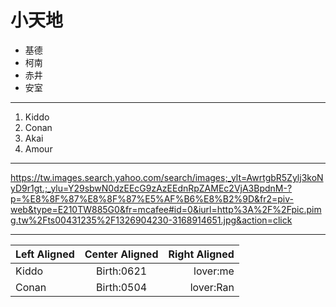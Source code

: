 # 小天地
* 基德
* 柯南
* 赤井
* 安室
***
1. Kiddo
2. Conan
3. Akai
4. Amour
***
<https://tw.images.search.yahoo.com/search/images;_ylt=AwrtgbR5Zylj3koNyD9r1gt.;_ylu=Y29sbwN0dzEEcG9zAzEEdnRpZAMEc2VjA3BpdnM-?p=%E8%8F%87%E8%8F%87%E5%AF%B6%E8%B2%9D&fr2=piv-web&type=E210TW885G0&fr=mcafee#id=0&iurl=http%3A%2F%2Fpic.pimg.tw%2Fts00431235%2F1326904230-3168914651.jpg&action=click>
***
| Left Aligned | Center Aligned | Right Aligned |
| :----------- | :------------: | ------------: |
| Kiddo        | Birth:0621     | lover:me      |
| Conan        | Birth:0504     | lover:Ran     |

